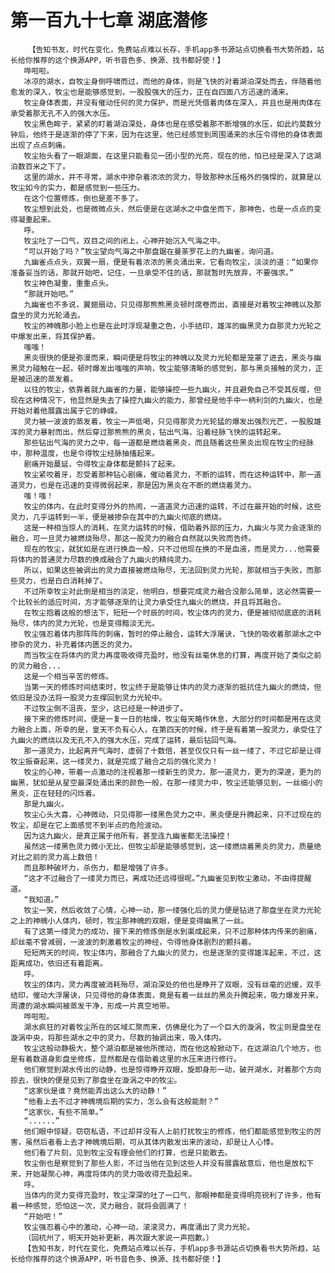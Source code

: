 # 第一百九十七章 湖底潜修
        【告知书友，时代在变化，免费站点难以长存，手机app多书源站点切换看书大势所趋，站长给你推荐的这个换源APP，听书音色多、换源、找书都好使！】
       哗啦啦。
       冰凉的湖水，自牧尘身侧呼啸而过，而他的身体，则是飞快的对着湖泊深处而去，伴随着他愈发的深入，牧尘也是能够感觉到，一股股强大的压力，正在自四面八方迅速的涌来。
       牧尘身体表面，并没有催动任何的灵力保护，而是光凭借着肉体在深入，并且也是用肉体在承受着那无孔不入的强大水压。
       牧尘黑色眸子，紧紧的盯着湖泊深处，身体也是在感受着那不断增强的水压，如此约莫数分钟后，他终于是逐渐的停了下来，因为在这里，他已经感觉到周围涌来的水压令得他的身体表面出现了点点刺痛。
       牧尘抬头看了一眼湖面，在这里只能看见一团小型的光亮，现在的他，怕已经是深入了这湖泊数百米之下了。
       这里的湖水，并不寻常，湖水中掺杂着浓浓的灵力，导致那种水压格外的强悍的，就算是以牧尘如今的实力，都是感觉到一些压力。
       在这个位置修炼，倒也是差不多了。
       牧尘想到此处，也是微微点头，然后便是在这湖水之中盘坐而下，那神色，也是一点点的变得凝重起来。
       呼。
       牧尘吐了一口气，双目之间的闭上，心神开始沉入气海之中。
       “可以开始了吗？”牧尘望向气海之中那盘踞在曼荼罗花上的九幽雀，询问道。
       九幽雀点点头，双翼一扇，便是有着浓浓的黑炎涌出来，它看向牧尘，淡淡的道：“如果你准备妥当的话，那就开始吧，记住，一旦承受不住的话，那就暂时先放弃，不要强求。”
       牧尘神色凝重，重重点头。
       “那就开始吧。”
       九幽雀也不多说，翼翅扇动，只见得那熊熊黑炎顿时席卷而出，直接是对着牧尘神魄以及那盘坐的灵力光轮涌去。
       牧尘的神魄那小脸上也是在此时浮现凝重之色，小手结印，雄浑的幽黑灵力自那灵力光轮之中爆发出来，将其保护着。
       嗤嗤！
       黑炎很快的便是弥漫而来，瞬间便是将牧尘的神魄以及灵力光轮都是笼罩了进去，黑炎与幽黑灵力碰触在一起，顿时爆发出嗤嗤的声响，牧尘能够清晰的感觉到，那与黑炎接触的灵力，正是被迅速的蒸发着。
       以往的牧尘，依靠着就九幽雀的力量，能够操控一些九幽火，并且避免自己不受其反噬，但现在这种情况下，他显然是失去了操控九幽火的能力，那曾经是他手中一柄利剑的九幽火，也是开始对着他展露出属于它的峥嵘。
       灵力被一波波的蒸发着，牧尘一声低喝，只见得那灵力光轮猛的爆发出强烈光芒，一股股雄浑的灵力暴射而出，然后穿过那熊熊的黑炎，钻出气海，沿着经脉飞快的运转起来。
       那些钻出气海的灵力之中，每一道都是燃烧着黑炎，而且随着这些黑炎出现在牧尘的经脉中，那种温度，也是令得牧尘经脉抽搐起来。
       剧痛开始蔓延，令得牧尘身体都是颤抖了起来。
       牧尘紧咬着牙，忍受着那种钻心剧痛，催动着灵力，不断的运转，而在这种运转中，那一道道灵力，也是在迅速的变得微弱起来，那是因为黑炎在不断的燃烧着灵力。
       嗤！嗤！
       牧尘的体内，在此时变得分外的热闹，一道道灵力迅速的运转，不过在最开始的时候，这些灵力，几乎运转到一半，便是被掺杂在其中的九幽火彻底的燃烧。
       这是一种相当惊人的消耗，在灵力运转的时候，借助着外部的压力，九幽火与灵力会逐渐的融合，可一旦灵力被燃烧殆尽，那这一股灵力的融合自然就以失败而告终。
       现在的牧尘，就犹如是在进行换血一般，只不过他现在换的不是血液，而是灵力...他需要将体内的普通灵力尽数的换成融合了九幽火的精纯灵力。
       所以，如果这些被调出的灵力直接被燃烧殆尽，无法回到灵力光轮，那就相当于失败，而那些灵力，也是白白消耗掉了。
       不过所幸牧尘对此倒是相当的淡定，他明白，想要完成灵力融合没那么简单，这必然需要一个比较长的适应时间，方才能够逐渐的让灵力承受住九幽火的燃烧，并且将其融合。
       在牧尘抱着这般的想法下，短短一个时辰的时间，牧尘体内的灵力，便是被彻彻底底的消耗殆尽，体内的灵力光轮，也是变得黯淡无光。
       牧尘强忍着体内那阵阵的刺痛，暂时的停止融合，运转大浮屠诀，飞快的吸收着那湖水之中掺杂的灵力，补充着体内匮乏的灵力。
       而当牧尘在将体内的灵力再度吸收得充盈时，他没有丝毫休息的打算，再度开始了类似之前的灵力融合...
       这是一个相当辛苦的修炼。
       当第一天的修炼时间结束时，牧尘终于是能够让体内的灵力逐渐的抵抗住九幽火的燃烧，但依旧是没办法将一股灵力支撑回到灵力光轮中。
       不过牧尘倒不沮丧，至少，这已经是一种进步了。
       接下来的修炼时间，便是一复一日的枯燥，牧尘每天略作休息，大部分的时间都是用在这灵力融合上面，所幸的是，皇天不负有心人，在第四天的时候，终于是有着第一股灵力，承受住了九幽火的燃烧以及无孔不入的强大水压，完成了运转，最后钻回气海。
       那一道灵力，比起离开气海时，虚弱了十数倍，甚至仅仅只有一丝一缕了，不过它却是让得牧尘振奋起来，这一缕灵力，就是完成了融合之后的强化灵力！
       牧尘的心神，带着一点激动的注视着那一缕新生的灵力，那一道灵力，更为的深邃，更为的幽黑，犹如是从星空最深处涌出来的颜色一般，在那一缕灵力中，牧尘还能够见到，一丝细小的黑炎，正在轻轻的闪烁着。
       那是九幽火。
       牧尘心头大喜，心神微动，只见得那一缕黑色灵力之中，黑炎便是升腾起来，只不过现在的牧尘，却是在它上面感觉不到半点的危险波动。
       因为这九幽火，是真正属于他所有，甚至连九幽雀都无法操控！
       虽然这一缕黑色灵力微小无比，但牧尘却是能够感觉到，这一缕燃烧着黑炎的灵力，质量绝对比之前的灵力高上数倍！
       而且那种破坏力，杀伤力，都是增强了许多。
       “这才不过融合了一缕灵力而已，离成功还远得很呢。”九幽雀见到牧尘激动，不由得提醒道。
       “我知道。”
       牧尘一笑，然后收敛了心情，心神一动，那一缕强化后的灵力便是钻进了那盘坐在灵力光轮之上的神魄小人体内，顿时，牧尘那神魄的双眼，便是变得幽黑了一丝。
       有了这第一缕灵力的成功，接下来的修炼倒是水到渠成起来，只不过那种体内传来的剧痛，却丝毫不曾减弱，一波波的刺激着牧尘的神经，令得他身体剧烈的颤抖着。
       短短两天的时间，牧尘体内，那融合了九幽火的灵力，也是逐渐的变得雄浑起来，不过，这距离成功，依旧还有着距离。
       呼。
       牧尘的体内，灵力再度被消耗殆尽，湖泊深处的他也是睁开了双眼，没有丝毫的迟缓，双手结印，催动大浮屠诀，只见得他的身体表面，竟是有着一丝丝的黑炎升腾起来，吸力爆发开来，周遭的湖水瞬间被蒸发干净，形成一片真空地带。
       哗啦啦。
       湖水疯狂的对着牧尘所在的区域汇聚而来，仿佛是化为了一个巨大的漩涡，牧尘则是盘坐在漩涡中央，将那些湖水之中的灵力，尽数的抽调出来，吸入体内。
       牧尘这般动静极大，整个湖泊都是被他所搅动，而在他这般掀动下，在这湖泊几个地方，也是有着数道身影盘坐修炼，显然都是在借助着这里的水压来进行修行。
       他们察觉到湖水传出的动静，也是惊得睁开双眼，旋即身形一动，破开湖水，对着那个方向掠去，很快的便是见到了那盘坐在漩涡之中的牧尘。
       “这家伙是谁？竟然能弄出这么大的动静！”
       “他看上去不过才神魄境后期的实力，怎么会有这般能耐？”
       “这家伙，有些不简单。”
       “......”
       他们眼中惊疑，窃窃私语，不过却并没有人上前打扰牧尘的修炼，他们都能感觉到牧尘的厉害，虽然后者看上去才神魄境后期，可从其体内散发出来的波动，却是让人心悸。
       他们看了片刻，见到牧尘没有理会他们的打算，也是只能散去。
       牧尘倒也是察觉到了那些人影，不过当他在见到这些人并没有展露敌意后，他也是放松下来，开始凝聚心神，再度将体内的灵力吸收得充盈起来。
       呼。
       当体内的灵力变得充盈时，牧尘深深的吐了一口气，那眼神都是变得明亮锐利了许多，他有着一种感觉，恐怕这一次，灵力融合，就将会圆满了！
       “开始吧！”
       牧尘强忍着心中的激动，心神一动，滚滚灵力，再度涌出了灵力光轮。
       （回杭州了，明天开始补更新，再次跟大家说一声抱歉。）
       【告知书友，时代在变化，免费站点难以长存，手机app多书源站点切换看书大势所趋，站长给你推荐的这个换源APP，听书音色多、换源、找书都好使！】